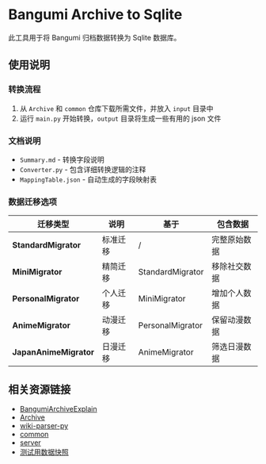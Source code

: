 # Bangumi Archive to Sqlite

此工具用于将 Bangumi 归档数据转换为 Sqlite 数据库。

## 使用说明

### 转换流程
1. 从 `Archive` 和 `common` 仓库下载所需文件，并放入 `input` 目录中
2. 运行 `main.py` 开始转换，`output` 目录将生成一些有用的 json 文件  

### 文档说明
- `Summary.md` - 转换字段说明  
- `Converter.py` - 包含详细转换逻辑的注释  
- `MappingTable.json` - 自动生成的字段映射表  

### 数据迁移选项
| 迁移类型                   | 说明   | 基于               | 包含数据   |
|------------------------|------|------------------|--------|
| **StandardMigrator**   | 标准迁移 | /                | 完整原始数据 |
| **MiniMigrator**       | 精简迁移 | StandardMigrator | 移除社交数据 |
| **PersonalMigrator**   | 个人迁移 | MiniMigrator     | 增加个人数据 |
| **AnimeMigrator**      | 动漫迁移 | PersonalMigrator | 保留动漫数据 |
| **JapanAnimeMigrator** | 日漫迁移 | AnimeMigrator    | 筛选日漫数据 |

## 相关资源链接
- [BangumiArchiveExplain](https://github.com/Livinfly/BangumiArchiveExplain/tree/7310d74797977d3a8e8e4c9092b13158eb333cd9)
- [Archive](https://github.com/bangumi/Archive/tree/114cb0ff036145b7458e7136abd32f0cdaf7e52b) 
- [wiki-parser-py](https://github.com/bangumi/wiki-parser-py/tree/d1f1eb7b0dda8e8ce25c34a17300e427c9bd241b)
- [common](https://github.com/bangumi/common/tree/85904677af13a7b70789c5892369ae49e8ae6f47)
- [server](https://github.com/bangumi/server/tree/3ef2cf0d557d71fa2e9957cf703aec6c7607f340)
- [测试用数据快照](https://github.com/bangumi/Archive/releases/download/archive/dump-2025-07-08.210304Z.zip)